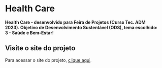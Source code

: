 # Health Care

**Health Care - desenvolvido para Feira de Projetos (Curso Tec. ADM 2023). Objetivo de Desenvolvimento Sustentável (ODS), tema escolhido: 3 - Saúde e Bem-Estar!**

## Visite o site do projeto

Para acessar o site do projeto, [clique aqui](https://ingridbeca.github.io/Health-Care/).
